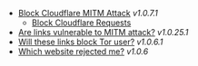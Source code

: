 - [Block Cloudflare MITM Attack](../subfiles/about.bcma.md) _v1.0.7.1_
  - [Block Cloudflare Requests](../tool/block_cloudflare_requests_pm)
- [Are links vulnerable to MITM attack?](../subfiles/about.ismm.md) _v1.0.25.1_
- [Will these links block Tor user?](../subfiles/about.isat.md) _v1.0.6.1_
- [Which website rejected me?](../subfiles/about.urjm.md) _v1.0.6_